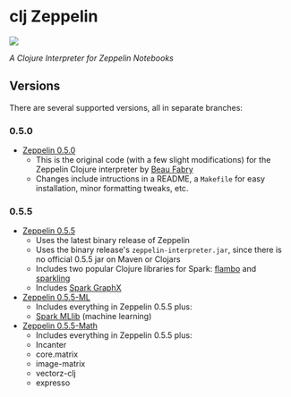 # clj Zeppelin

[![][clj-zep-logo]][clj-zep-logo-large]

[clj-zep-logo]: resources/images/clojurezeppelin-logo-x250.png
[clj-zep-logo-large]: resources/images/clojurezeppelin-logo-x1000.png

*A Clojure Interpreter for Zeppelin Notebooks*

## Versions

There are several supported versions, all in separate branches:

### 0.5.0

* [Zeppelin 0.5.0](../../tree/Zeppelin-0.5.0)
  * This is the original code (with a few slight modifications) for the Zeppelin Clojure interpreter by [Beau Fabry](https://github.com/bfabry)
  * Changes include intructions in a README, a ``Makefile`` for easy installation, minor formatting tweaks, etc.

### 0.5.5

* [Zeppelin 0.5.5](../../tree/Zeppelin-0.5.5)
  * Uses the latest binary release of Zeppelin
  * Uses the binary release's ``zeppelin-interpreter.jar``, since there is no official 0.5.5 jar on Maven or Clojars
  * Includes two popular Clojure libraries for Spark: [flambo](https://github.com/yieldbot/flambo) and [sparkling](https://github.com/gorillalabs/sparkling)
  * Includes [Spark GraphX](http://spark.apache.org/graphx/)
* [Zeppelin 0.5.5-ML](../../tree/Zeppelin-0.5.5-ML)
  * Includes everything in Zeppelin 0.5.5 plus:
  * [Spark MLlib](http://spark.apache.org/docs/latest/mllib-guide.html) (machine learning)
* [Zeppelin 0.5.5-Math](../../tree/Zeppelin-0.5.5-Math)
  * Includes everything in Zeppelin 0.5.5 plus:
  * Incanter
  * core.matrix
  * image-matrix
  * vectorz-clj
  * expresso

